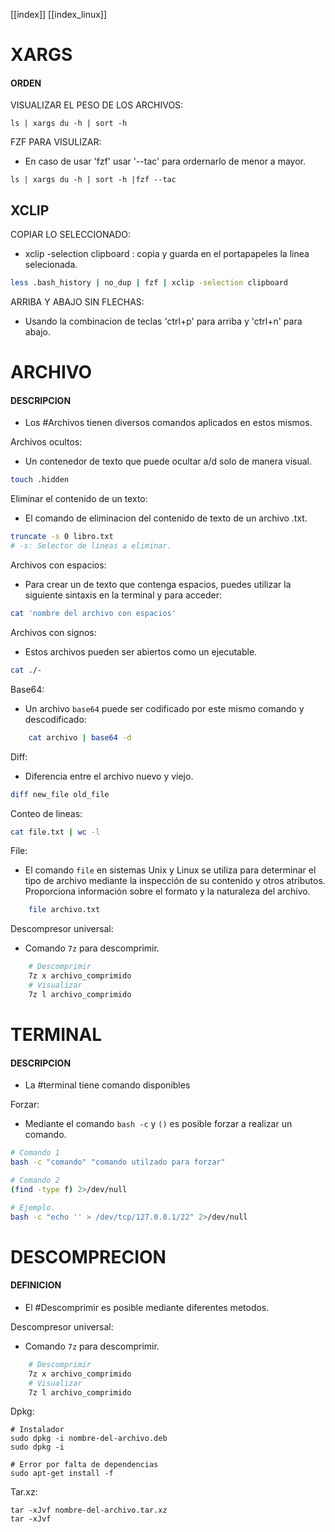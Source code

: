[[index]]
[[index_linux]]

# XARGS

#### **ORDEN**

VISUALIZAR EL PESO DE LOS ARCHIVOS:
```
ls | xargs du -h | sort -h
```

FZF PARA VISULIZAR:
- En caso de usar 'fzf' usar '--tac' para ordernarlo de menor a mayor.
```
ls | xargs du -h | sort -h |fzf --tac
```

## XCLIP

COPIAR LO SELECCIONADO:
- xclip -selection clipboard : copia y guarda en el portapapeles la linea selecionada.
```bash
less .bash_history | no_dup | fzf | xclip -selection clipboard
```

ARRIBA Y ABAJO SIN FLECHAS:
- Usando la combinacion de teclas 'ctrl+p' para arriba y 'ctrl+n' para abajo.




# ARCHIVO

#### DESCRIPCION
- Los #Archivos tienen diversos comandos aplicados en estos mismos.

Archivos ocultos:
- Un contenedor de texto que puede ocultar a/d solo de manera visual.
```bash
touch .hidden
```

Eliminar el contenido de un texto:
- El comando de eliminacion del contenido de texto de un archivo .txt.
```bash
truncate -s 0 libro.txt
# -s: Selector de lineas a eliminar.
``` 

Archivos con espacios:
- Para crear un de texto que contenga espacios, puedes utilizar la siguiente sintaxis en la terminal y para acceder:
```bash
cat 'nombre del archivo con espacios'
```

Archivos con signos:
- Estos archivos pueden ser abiertos como un ejecutable.
```bash
cat ./-
```

Base64:
- Un archivo `base64` puede ser codificado por este mismo comando y descodificado:
```bash
	cat archivo | base64 -d
```

Diff: 
- Diferencia entre el archivo nuevo y viejo.
```bash
diff new_file old_file
```

Conteo de lineas:
```bash
cat file.txt | wc -l
```

File:
- El comando `file` en sistemas Unix y Linux se utiliza para determinar el tipo de archivo mediante la inspección de su contenido y otros atributos. Proporciona información sobre el formato y la naturaleza del archivo.
```bash
	file archivo.txt
```

Descompresor universal:
- Comando `7z` para descomprimir.
```bash
	# Descomprimir
	7z x archivo_comprimido
	# Visualizar
	7z l archivo_comprimido
```




# TERMINAL
#### DESCRIPCION
- La #terminal tiene comando disponibles 

Forzar:
- Mediante el comando `bash -c` y `()` es posible forzar a realizar un comando.
```bash
# Comando 1
bash -c "comando" "comando utilzado para forzar"

# Comando 2
(find -type f) 2>/dev/null 

# Ejemplo.
bash -c "echo '' > /dev/tcp/127.0.0.1/22" 2>/dev/null
```




# DESCOMPRECION

#### DEFINICION
- El #Descomprimir es posible mediante diferentes metodos.

Descompresor universal:
- Comando `7z` para descomprimir.
```bash
	# Descomprimir
	7z x archivo_comprimido
	# Visualizar
	7z l archivo_comprimido
```

Dpkg:
```
# Instalador
sudo dpkg -i nombre-del-archivo.deb
sudo dpkg -i

# Error por falta de dependencias
sudo apt-get install -f
```

Tar.xz:
```
tar -xJvf nombre-del-archivo.tar.xz
tar -xJvf 
```